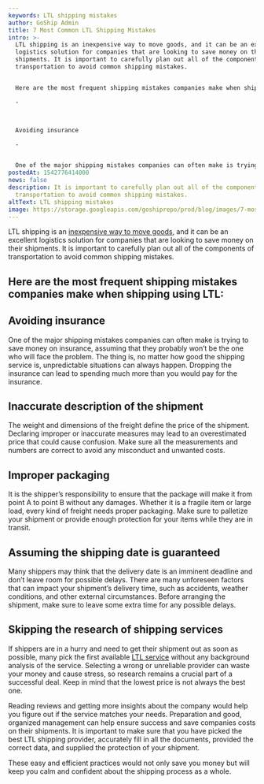 ```yaml
---
keywords: LTL shipping mistakes
author: GoShip Admin
title: 7 Most Common LTL Shipping Mistakes
intro: >-
  LTL shipping is an inexpensive way to move goods, and it can be an excellent
  logistics solution for companies that are looking to save money on their
  shipments. It is important to carefully plan out all of the components of
  transportation to avoid common shipping mistakes. 


  Here are the most frequent shipping mistakes companies make when shipping using LTL:

  -



  Avoiding insurance

  -


  One of the major shipping mistakes companies can often make is trying to save money on insurance, assuming that they probably
postedAt: 1542776414000
news: false
description: It is important to carefully plan out all of the components of
  transportation to avoid common shipping mistakes.
altText: LTL shipping mistakes
image: https://storage.googleapis.com/goshiprepo/prod/blog/images/7-most-common-ltl-shipping-mistakes.jpg
---
```

LTL shipping is an [inexpensive way to move goods](https://www.thebalancesmb.com/less-than-truckload-ltl-2221319), and it can be an excellent logistics solution for companies that are looking to save money on their shipments. It is important to carefully plan out all of the components of transportation to avoid common shipping mistakes.

## Here are the most frequent shipping mistakes companies make when shipping using LTL:

## **Avoiding insurance**

One of the major shipping mistakes companies can often make is trying to save money on insurance, assuming that they probably won’t be the one who will face the problem. The thing is, no matter how good the shipping service is, unpredictable situations can always happen. Dropping the insurance can lead to spending much more than you would pay for the insurance.

## **Inaccurate description of the shipment**

The weight and dimensions of the freight define the price of the shipment. Declaring improper or inaccurate measures may lead to an overestimated price that could cause confusion. Make sure all the measurements and numbers are correct to avoid any misconduct and unwanted costs.

## **Improper packaging**

It is the shipper’s responsibility to ensure that the package will make it from point A to point B without any damages. Whether it is a fragile item or large load, every kind of freight needs proper packaging. Make sure to palletize your shipment or provide enough protection for your items while they are in transit.

## **Assuming the shipping date is guaranteed**

Many shippers may think that the delivery date is an imminent deadline and don’t leave room for possible delays. There are many unforeseen factors that can impact your shipment’s delivery time, such as accidents, weather conditions, and other external circumstances. Before arranging the shipment, make sure to leave some extra time for any possible delays.

## **Skipping the research of shipping services**

If shippers are in a hurry and need to get their shipment out as soon as possible, many pick the first available [LTL service](https://www.goship.com/shipping-services/ltl-freight-shipping/) without any background analysis of the service. Selecting a wrong or unreliable provider can waste your money and cause stress, so research remains a crucial part of a successful deal. Keep in mind that the lowest price is not always the best one. 

Reading reviews and getting more insights about the company would help you figure out if the service matches your needs. Preparation and good, organized management can help ensure success and save companies costs on their shipments. It is important to make sure that you have picked the best LTL shipping provider, accurately fill in all the documents, provided the correct data, and supplied the protection of your shipment. 

These easy and efficient practices would not only save you money but will keep you calm and confident about the shipping process as a whole.